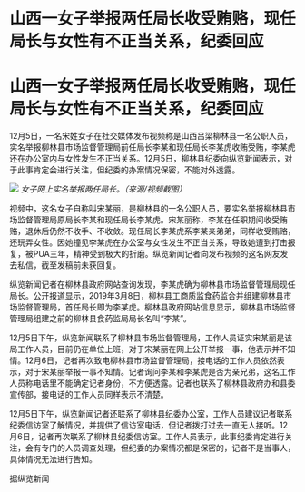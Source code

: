 # 山西一女子举报两任局长收受贿赂，现任局长与女性有不正当关系，纪委回应

# 山西一女子举报两任局长收受贿赂，现任局长与女性有不正当关系，纪委回应

12月5日，一名宋姓女子在社交媒体发布视频称是山西吕梁柳林县一名公职人员，实名举报柳林县市场监督管理局前任局长李某和现任局长李某虎收贿受贿，李某虎还在办公室内与女性发生不正当关系。12月5日，柳林县纪委向纵览新闻表示，对于此事肯定会进行关注，但纪委的办案情况保密，不能对外透露。

![](https://inews.gtimg.com/om_bt/O7vX_TKri0t3XvBiXLDm5wft0Df01_DfBhblK7opgV_OUAA/1000)
_女子网上实名举报两任局长。（来源/视频截图）_

视频中，这名女子自称叫宋某丽，是柳林县的一名公职人员，要实名举报柳林县市场监督管理局原局长李某和现任局长李某虎。宋某丽称，李某在任职期间收受贿赂，退休后仍然不收手、不收敛。现任局长李某虎系李某亲弟弟，同样收受贿赂，还玩弄女性。因她撞见李某虎在办公室与女性发生不正当关系，导致她遭到打击报复，被PUA三年，精神受到极大的折磨。纵览新闻记者向发布视频的这名网友发去私信，截至发稿前未获回复。

纵览新闻记者在柳林县政府网站查询发现，李某虎确为柳林县市场监督管理局现任局长。公开报道显示，2019年3月8日，柳林县工商质监食药监合并组建柳林县市场监督管理局，首任局长即为李某虎。柳林县政府网站信息显示，柳林县市场监督管理局组建之前的柳林县食药监局局长名叫“李某”。

12月5日下午，纵览新闻联系了柳林县市场监督管理局，工作人员证实宋某丽是该局工作人员，目前仍在单位上班，对于宋某丽在网上公开举报一事，他表示并不知情。12月6日，记者再次致电柳林县市场监督管理局，接电话的工作人员依然表示，对于宋某丽举报一事不知情。记者询问李某和李某虎是否为亲兄弟，这名工作人员称电话里不能确定记者身份，不方便透露。记者也联系了柳林县政府办和县委宣传部，接电话的工作人员同样表示不清楚。

12月5日下午，纵览新闻记者还联系了柳林县纪委办公室，工作人员建议记者联系纪委信访室了解情况，并提供了信访室电话，但记者拨打过去一直无人接听。12月6日，记者再次联系了柳林县纪委信访室。工作人员表示，此事纪委肯定进行关注，会有专门的人员调查处理，但纪委的办案情况都是保密的，记者不是当事人，具体情况无法进行告知。

据纵览新闻

